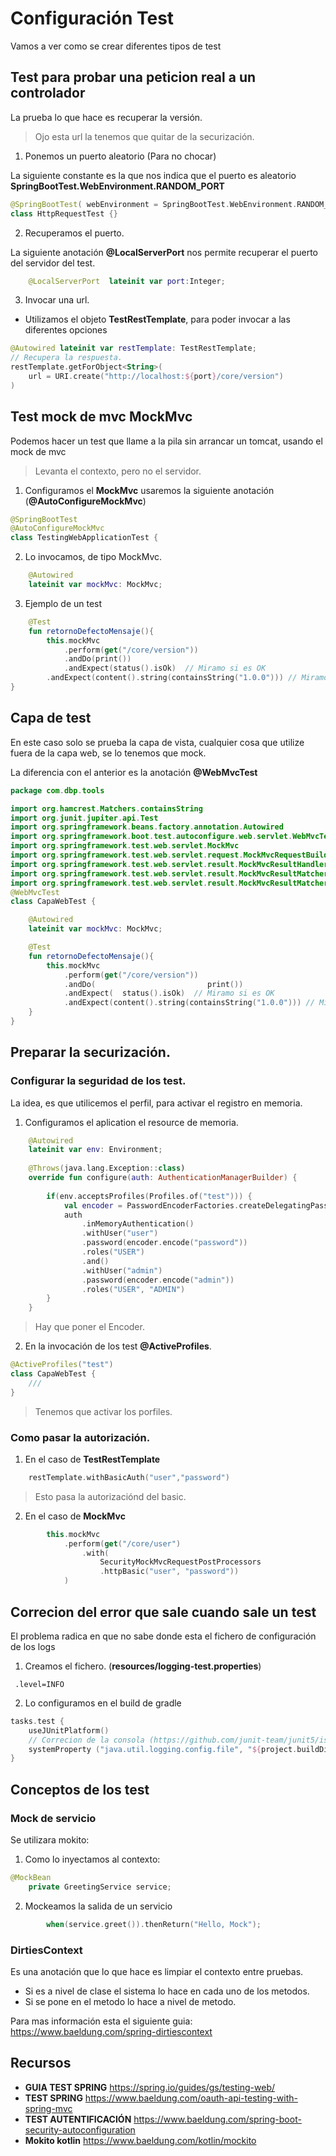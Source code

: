 # Configuración Test

Vamos a ver como se crear diferentes tipos de test

## Test para probar una peticion real a un controlador

La prueba lo que hace es recuperar la versión.

> Ojo esta url la tenemos que quitar de la securización.

1. Ponemos un puerto aleatorio (Para no chocar)

La siguiente constante es la que nos indica que el puerto es aleatorio **SpringBootTest.WebEnvironment.RANDOM_PORT**

```kotlin
@SpringBootTest( webEnvironment = SpringBootTest.WebEnvironment.RANDOM_PORT  )
class HttpRequestTest {}
```
2. Recuperamos el puerto.

La siguiente anotación **@LocalServerPort** nos permite recuperar el puerto del servidor del test.
```kotlin
    @LocalServerPort  lateinit var port:Integer;
```

3. Invocar una url.

* Utilizamos el objeto **TestRestTemplate**, para poder invocar a las diferentes opciones

```kotlin
@Autowired lateinit var restTemplate: TestRestTemplate;
// Recupera la respuesta.
restTemplate.getForObject<String>(
    url = URI.create("http://localhost:${port}/core/version")
)
```

## Test mock de mvc **MockMvc**

Podemos hacer un test que llame a la pila sin arrancar un tomcat, usando el mock de mvc

>Levanta el contexto, pero no el servidor.

1. Configuramos el **MockMvc** usaremos la siguiente anotación (**@AutoConfigureMockMvc**)
```kotlin
@SpringBootTest
@AutoConfigureMockMvc
class TestingWebApplicationTest {
```
2. Lo invocamos, de tipo MockMvc.

```kotlin
    @Autowired
    lateinit var mockMvc: MockMvc;
```

3. Ejemplo de un test
```kotlin
    @Test
    fun retornoDefectoMensaje(){
        this.mockMvc
            .perform(get("/core/version"))
            .andDo(print())
            .andExpect(status().isOk)  // Miramo si es OK
        .andExpect(content().string(containsString("1.0.0"))) // Miramos si el resultado es correcto
}

```

## Capa de test

En este caso solo se prueba la capa de vista, cualquier cosa que utilize fuera de la capa web,  se lo tenemos que mock.

La diferencia con el anterior es la anotación **@WebMvcTest**

```kotlin
package com.dbp.tools

import org.hamcrest.Matchers.containsString
import org.junit.jupiter.api.Test
import org.springframework.beans.factory.annotation.Autowired
import org.springframework.boot.test.autoconfigure.web.servlet.WebMvcTest
import org.springframework.test.web.servlet.MockMvc
import org.springframework.test.web.servlet.request.MockMvcRequestBuilders.get
import org.springframework.test.web.servlet.result.MockMvcResultHandlers.print
import org.springframework.test.web.servlet.result.MockMvcResultMatchers.content
import org.springframework.test.web.servlet.result.MockMvcResultMatchers.status
@WebMvcTest
class CapaWebTest {

    @Autowired
    lateinit var mockMvc: MockMvc;

    @Test
    fun retornoDefectoMensaje(){
        this.mockMvc
            .perform(get("/core/version"))
            .andDo(                         print())
            .andExpect(  status().isOk)  // Miramo si es OK
            .andExpect(content().string(containsString("1.0.0"))) // Miramos si el resultado es correcto
    }
}
```
## Preparar la securización.

### Configurar la seguridad de los test.

La idea, es que utilicemos el perfil, para activar el registro en memoria.

1. Configuramos el aplication el resource de memoria.
```kotlin
    @Autowired
    lateinit var env: Environment;
    
    @Throws(java.lang.Exception::class)
    override fun configure(auth: AuthenticationManagerBuilder) {
    
        if(env.acceptsProfiles(Profiles.of("test"))) {
            val encoder = PasswordEncoderFactories.createDelegatingPasswordEncoder()
            auth
                .inMemoryAuthentication()
                .withUser("user")
                .password(encoder.encode("password"))
                .roles("USER")
                .and()
                .withUser("admin")
                .password(encoder.encode("admin"))
                .roles("USER", "ADMIN")
        }
    }
```
> Hay que poner el Encoder.
2. En la invocación de los test **@ActiveProfiles**.
```kotlin
@ActiveProfiles("test")
class CapaWebTest {
    ///
}
```
> Tenemos que activar los porfiles.

### Como pasar la autorización.

1. En el caso de **TestRestTemplate**
```kotlin
    restTemplate.withBasicAuth("user","password")
```
> Esto pasa la autorizaciónd del basic.
2. En el caso de **MockMvc**
```kotlin
        this.mockMvc
            .perform(get("/core/user")
                .with(
                    SecurityMockMvcRequestPostProcessors
                    .httpBasic("user", "password"))
            )
```
 
## Correcion del error que sale cuando sale un test

El problema radica en que no sabe donde esta el fichero de configuración de los logs

1. Creamos el fichero. (**resources/logging-test.properties**)
```properties
 .level=INFO
```
2. Lo configuramos en el build de gradle

```kotlin
tasks.test {
	useJUnitPlatform()
	// Correcion de la consola (https://github.com/junit-team/junit5/issues/1774)
	systemProperty ("java.util.logging.config.file", "${project.buildDir}/resources/test/logging-test.properties")
}
```

## Conceptos de los test

### Mock de servicio

Se utilizara mokito:

1. Como lo inyectamos al contexto:

```kotlin
@MockBean
	private GreetingService service;
```

2. Mockeamos la salida de un servicio

```kotlin
		when(service.greet()).thenReturn("Hello, Mock");
```

### DirtiesContext

Es una anotación que lo que hace es limpiar el contexto entre pruebas. 

- Si es a nivel de clase el sistema lo hace en cada uno de los metodos.
- Si se pone en el metodo lo hace a nivel de metodo.

Para mas información esta el siguiente guia: https://www.baeldung.com/spring-dirtiescontext 

## Recursos

* **GUIA TEST SPRING** https://spring.io/guides/gs/testing-web/
* **TEST SPRING** https://www.baeldung.com/oauth-api-testing-with-spring-mvc
* **TEST AUTENTIFICACIÓN** https://www.baeldung.com/spring-boot-security-autoconfiguration
* **Mokito kotlin** https://www.baeldung.com/kotlin/mockito